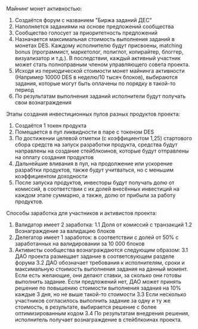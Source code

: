 Майнинг монет активностью:

1. Создаётся форум с названием "Биржа заданий ДЕС"
2. Наполняется заданиями на основе предложений сообщества
3. Сообщество голосует за приоритетность предложений
4. Назначается максимальная стоимость выполнения заданий в монетах DES.
Каждому исполнителю будут присвоены, matching bonus (программист, маркетолог, полиглот, копирайтер, блоггер, визуализатор и т.д.). 
В последствии, каждый активный участник может стать полноправным членом управляющего совета проекта.
5. Исходя из периодической стоимости монет майнинга активности (Например 10000 DES в неделю/10 тысяч блоков), выбираются задания, которые могут быть оплачены по порядку в такой-то период
6. По результатам выполнения заданий исполнители будут получать свои вознаграждения


Этапы создания инвестиционных пулов разных продуктов проекта:

1. Создаётся 1 токен продукта
2. Помещается в пул ликвидности в паре с токеном DES
3. По достижении целевой отметки (с коэффициентом 1,25) стартового сбора средств на запуск разработки продукта, средства будут направлены на создание стейблкоинов, которые будут отправлены на оплату создания продуктов
4. Дальнейшие вливания в пул, на продолжение или ускорение разрабтки продуктов, также будут учитваться, но с меньшим коэффициентом доходности
5. После запуска продуктов, инвесторы будут получать долю от комиссий, в соответствии с их долей внесённых инвестиций на каждом этапе суммарно, а также, долю от прибыли за работу продуктов.




Способы заработка для участников и активистов проекта:

1. Валидатор имеет 2 заработка:
1.1 Доля от комиссий с транзакций
1.2 Вознаграждение за валидацию блоков
2. Делегатор имеет 1 заработок: в соответствии с долей от 50% с заработанных на валидировании за 10 000 блоков
3. Активисты сообщества вознаграждаются следующим образом:
3.1 ДАО проекта размещает задание в соответсвующем разделе форума
3.2 ДАО обозначает требования к исполнителям, сроки и максимальную стоимость выполнения задания на данный момент. Если есть желающие, они делают ставки, за сколько они готовы выполнить задание. Если предложений нет, ДАО может принять решение по повышению стоимости выполнения задания на 10% каждые 3 дня, но не выше такой-то стоимости
3.3 Если несколько участников согласилось выполнить задание за одну и ту же стоимость, в результате, выбирается решение с более оптимизированным кодом
3.4 По результатам внедрения решения, исполнитель получает вознаграждение в стейблкоинах проекта.
